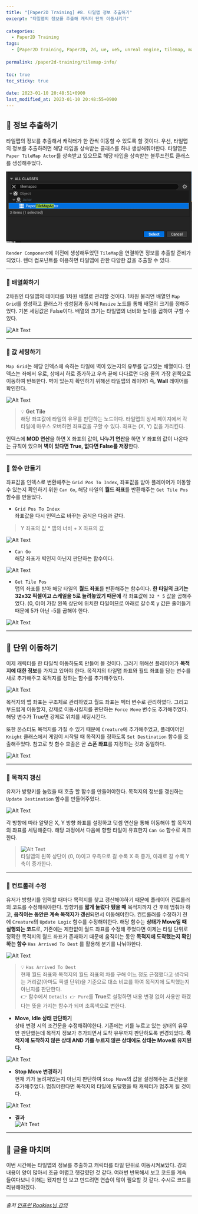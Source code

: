 ```yaml
---
title: "[Paper2D Training] #8. 타일맵 정보 추출하기"
excerpt: "타일맵의 정보를 추출해 캐릭터 단위 이동시키기"

categories:
  - Paper2D Training
tags:
  - [Paper2D Training, Paper2D, 2d, ue, ue5, unreal engine, tilemap, map, info]

permalink: /paper2d-training/tilemap-info/

toc: true
toc_sticky: true

date: 2023-01-10 20:48:51+0900
last_modified_at: 2023-01-10 20:48:55+0900
---
```


## 👻 정보 추출하기
타일맵의 정보를 추출해서 캐릭터가 한 칸씩 이동할 수 있도록 할 것이다. 우선, 타일맵의 정보를 추출하려면 해당 타입을 상속받는 클래스를 하나 생성해줘야한다. 타일맵은 ``` Paper TileMap Actor ```를 상속받고 있으므로 해당 타입을 상속받는 블루프린트 클래스를 생성해주었다.

![Alt Text](/assets/images/posts_img/projects/paper2d-training/tilemap-info/paper-tilemap-actor.PNG)   

``` Render Component ```에 이전에 생성해두었던 ``` TileMap ```을 연결하면 정보를 추출할 준비가 되었다. 렌더 컴포넌트를 이용하면 타일맵에 관한 다양한 값을 추출할 수 있다.

***

### 🌱 배열화하기
2차원인 타일맵의 데이터를 1차원 배열로 관리할 것이다. 1차원 불리언 배열인 ``` Map Grid ```를 생성하고 클래스가 생성됨과 동시에 ``` Resize ``` 노드를 통해 배열의 크기를 정해주었다. 기본 세팅값은 False이다. 배열의 크기는 타일맵의 너비와 높이를 곱하여 구할 수 있다.

![Alt Text](/assets/images/posts_img/projects/paper2d-training/tilemap-info/resize.PNG)   

***

### 🌱 값 세팅하기
``` Map Grid ```는 해당 인덱스에 속하는 타일에 벽이 있는지의 유무를 담고있는 배열이다. 인덱스는 좌에서 우로, 상에서 하로 증가하고 우측 끝에 다다르면 다음 줄의 가장 왼쪽으로 이동하여 반복한다. 벽이 있는지 확인하기 위해선 타일맵의 레이어1 즉, **Wall** 레이어를 확인한다.

![Alt Text](/assets/images/posts_img/projects/paper2d-training/tilemap-info/set-array-elem.PNG)   

> 💡 **Get Tile**   
해당 좌표값에 타일의 유무를 판단하는 노드이다. 타일맵의 상세 페이지에서 각 타일에 마우스 오버하면 좌표값을 구할 수 있다. 좌표는 (X, Y) 값을 가리킨다.

인덱스에 **MOD 연산**을 하면 X 좌표의 값이, **나누기 연산**을 하면 Y 좌표의 값이 나온다는 규칙이 있으며 **벽이 있다면 True, 없다면 False를 저장**한다.

***

### 🌱 함수 만들기
좌표값을 인덱스로 변환해주는 ``` Grid Pos To Index ```, 좌표값을 받아 플레이어가 이동할 수 있는지 확인하기 위한 ``` Can Go ```, 해당 타일의 **월드 좌표**를 반환해주는 ``` Get Tile Pos ``` 함수를 만들었다.

- ``` Grid Pos To Index ```   
좌표값을 다시 인덱스로 바꾸는 공식은 다음과 같다.   

> Y 좌표의 값 * 맵의 너비 + X 좌표의 값

![Alt Text](/assets/images/posts_img/projects/paper2d-training/tilemap-info/grid-pos-to-index.PNG)   

- ``` Can Go ```   
해당 좌표가 벽인지 아닌지 판단하는 함수이다.   

![Alt Text](/assets/images/posts_img/projects/paper2d-training/tilemap-info/can-go.PNG)   

- ``` Get Tile Pos ```   
맵의 좌표를 받아 해당 타일의 **월드 좌표**를 반환해주는 함수이다. **한 타일의 크기는 32x32 픽셀이고 스케일을 5로 늘려놓았기 때문에** 각 좌표값에 ``` 32 * 5 ``` 값을 곱해주었다. (0, 0)이 가장 왼쪽 상단에 위치한 타일이므로 아래로 갈수록 y 값은 줄어들기 때문에 5가 아닌 -5를 곱해야 한다.

![Alt Text](/assets/images/posts_img/projects/paper2d-training/tilemap-info/get-tile-pos.PNG)   

***

## 👻 단위 이동하기
이제 캐릭터를 한 타일씩 이동하도록 만들어 볼 것이다. 그러기 위해선 플레이어가 **목적지에 대한 정보**를 가지고 있어야 한다. 목적지의 타일맵 좌표와 월드 좌표를 담는 변수를 새로 추가해주고 목적지를 정하는 함수를 추가해주었다.

![Alt Text](/assets/images/posts_img/projects/paper2d-training/tilemap-info/set-destination.PNG)   

목적지의 맵 좌표는 구조체로 관리하였고 월드 좌표는 벡터 변수로 관리하였다. 그리고 부드럽게 이동할지, 강제로 이동시킬지를 판단하는 ``` Force Move ``` 변수도 추가해주었다. 해당 변수가 True면 강제로 위치를 세팅시킨다.

또한 몬스터도 목적지를 가질 수 있기 때문에 ``` Creature ```에 추가해주었고, 플레이어인 ``` Knight ``` 클래스에서 게임이 시작될 때 목적지를 정하도록 ``` Set Destination ``` 함수를 호출해주었다. 참고로 첫 함수 호출은 곧 **스폰 좌표**를 지정하는 것과 동일하다.

![Alt Text](/assets/images/posts_img/projects/paper2d-training/tilemap-info/first-set-destination.PNG)   

***

### 🌱 목적지 갱신
유저가 방향키를 눌렀을 때 호출 할 함수를 만들어야한다. 목적지의 정보를 갱신하는 ``` Update Destination ``` 함수를 만들어주었다.

![Alt Text](/assets/images/posts_img/projects/paper2d-training/tilemap-info/update-destination.PNG)   

각 방향에 따라 알맞은 X, Y 방향 좌표를 설정하고 덧셈 연산을 통해 이동해야 할 목적지의 좌표를 세팅해준다. 해당 과정에서 다음에 향할 타일이 유효한지 ``` Can Go ``` 함수로 체크한다.

> ![Alt Text](/assets/images/posts_img/projects/paper2d-training/tilemap-info/next-xy.PNG)   
타일맵의 왼쪽 상단이 (0, 0)이고 우측으로 갈 수록 X 축 증가, 아래로 갈 수록 Y 축이 증가한다.

***

### 🌱 컨트롤러 수정
유저가 방향키를 입력할 때마다 목적지를 찾고 갱신해야하기 때문에 플레이어 컨트롤러의 코드를 수정해줘야한다. 방향키를 **짧게 눌렀다 뗐을 때** 목적지까지 간 후에 멈춰야 하고, **움직이는 동안은 계속 목적지가 갱신**되면서 이동해야한다. 컨트롤러를 수정하기 전에 ``` Creature ```의 ``` Update Logic ``` 함수를 수정해야한다. 해당 함수는 **상태가 Move일 때 실행되는 코드**로, 기존에는 제한없이 월드 좌표를 수정해 주었다면 이제는 타일 단위로 정확한 목적지의 월드 좌표가 존재하기 때문에 움직이는 동안 **목적지에 도착했는지 확인하는 함수** ``` Has Arrived To Dest ``` 를 활용해 분기를 나눠야한다.

![Alt Text](/assets/images/posts_img/projects/paper2d-training/tilemap-info/update-logic.PNG)   

> 💡 ``` Has Arrived To Dest ```   
현재 월드 좌표와 목적지의 월드 좌표의 차를 구해 어느 정도 근접했다고 생각되는 거리값(아마도 픽셀 단위)을 기준으로 대소 비교를 하여 목적지에 도착했는지 아닌지를 판단한다.   
> 👉 함수에서 ``` Details 👉 Pure ```를 **True**로 설정하면 내용 변경 없이 사용만 하겠다는 뜻을 가지는 함수가 되며 초록색으로 변한다.

- **Move, Idle 상태 판단하기**   
상태 변경 시의 조건문을 수정해줘야한다. 기존에는 키를 누르고 있는 상태의 유무만 판단했는데 목적지 정보가 추가되면서 도착 유무까지 판단하도록 변경되었다. **목적지에 도착하지 않은 상태 AND 키를 누르지 않은 상태에도 상태는 Move로 유지된다.**

![Alt Text](/assets/images/posts_img/projects/paper2d-training/tilemap-info/move-condition.PNG)   

- **Stop Move 변경하기**   
현재 키가 눌려져있는지 아닌지 판단하여 ``` Stop Move ```의 값을 설정해주는 조건문을 추가해주었다. 멈춰야한다면 목적지의 타일에 도달했을 때 캐릭터가 멈추게 될 것이다.

![Alt Text](/assets/images/posts_img/projects/paper2d-training/tilemap-info/set-stop-move.PNG)   

- **결과**   
![Alt Text](/assets/images/posts_img/projects/paper2d-training/tilemap-info/step.gif)   

***

## 👻 글을 마치며
이번 시간에는 타일맵의 정보를 추출하고 캐릭터를 타일 단위로 이동시켜보았다. 강의 내용이 양이 많아서 조금 어렵고 헷갈렸던 것 같다. 여러번 반복해서 보고 코드를 계속 들여다보니 이해는 됐지만 안 보고 만드려면 연습이 많이 필요할 것 같다. 수시로 코드를 리뷰해야겠다.

***

_출처_
_[인프런 Rookies님 강의](https://inf.run/ji8q)_